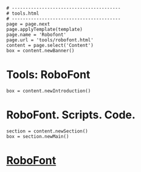 ~~~
# ----------------------------------------
# tools.html
# ----------------------------------------
page = page.next
page.applyTemplate(template)  
page.name = 'Robofont'
page.url = 'tools/robofont.html'
content = page.select('Content')
box = content.newBanner()
~~~

# Tools: RoboFont

~~~
box = content.newIntroduction()
~~~

# RoboFont. Scripts. Code.

~~~
section = content.newSection()
box = section.newMain()
~~~

# [RoboFont](https://robofont.com)


